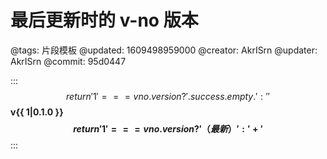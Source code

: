 # 最后更新时的 v-no 版本

@tags: 片段模板
@updated: 1609498959000
@creator: AkrISrn
@updater: AkrISrn
@commit: 95d0447

:::$$ return '{{ 1 }}' === vno.version ? ' .success.empty .' : '' $$
**v{{ 1|0.1.0 }}$$ return '{{ 1 }}' === vno.version ? '（最新）' : ' +' $$**
:::
